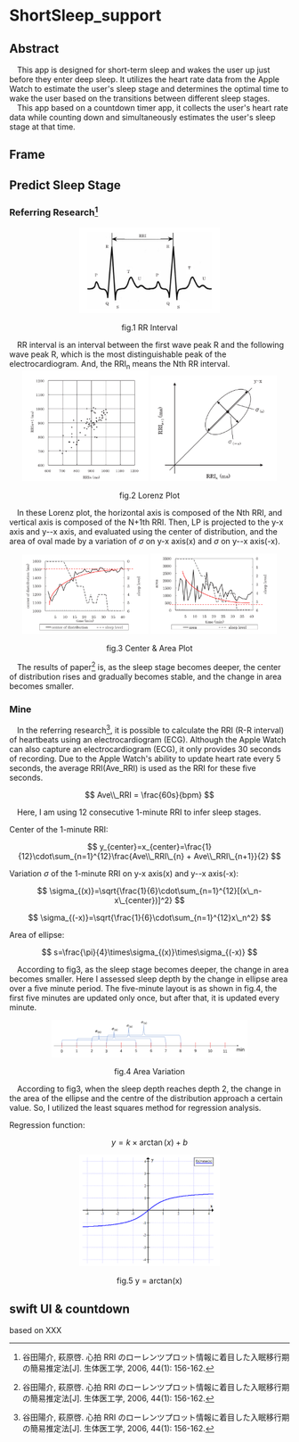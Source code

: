 # ShortSleep_support
## Abstract
&emsp;This app is designed for short-term sleep and wakes the user up just before they enter deep sleep. It utilizes the heart rate data from the Apple Watch to estimate the user's sleep stage and determines the optimal time to wake the user based on the transitions between different sleep stages.    
&emsp;This app based on a countdown timer app, it collects the user's heart rate data while counting down and simultaneously estimates the user's sleep stage at that time.
## Frame

## Predict Sleep Stage
### Referring Research[^1]
<div align=center>
  <img src="https://github.com/znlua/ShortSleep_support/blob/main/CircleTimer-main/images/RRI.png" alt="RR Intervial" style="width:50%; height:auto;">
  <p>fig.1 RR Interval</p>
</div>    
&emsp;RR interval is an interval between the first wave peak R and the following wave peak R, which is the most distinguishable peak of the electrocardiogram. And, the RRI<sub>n</sub> means the Nth RR interval.

<div align=center>
  <img src="https://github.com/znlua/ShortSleep_support/blob/main/CircleTimer-main/images//Lorenz_plot.png"
    alt="RR Intervial" style="width:45%; height:auto;"/>
  <img src="https://github.com/znlua/ShortSleep_support/blob/main/CircleTimer-main/images/LZ.png"
    alt="RR Intervial" style="width:45%; height:auto;"/>
    <p>fig.2 Lorenz Plot</p>
</div>

&emsp;In these Lorenz plot, the horizontal axis is composed of the Nth RRI, and vertical axis is composed of the N+1th RRI. Then, LP is projected to the y-x axis and y--x axis, and evaluated using the center of distribution, and the area of oval made by a variation of $\sigma$ on y-x axis(x) and $\sigma$ on y--x axis(-x).   

<div align=center>
  <img src="https://github.com/znlua/ShortSleep_support/blob/main/CircleTimer-main/images/center.png"
    alt="RR Intervial" style="width:45%; height:auto;"/>
  <img src="https://github.com/znlua/ShortSleep_support/blob/main/CircleTimer-main/images/area.png"
    alt="RR Intervial" style="width:45%; height:auto;"/>
  <p>fig.3 Center & Area Plot</p>
</div>

&emsp;The results of paper[^1] is, as the sleep stage becomes deeper, the center of distribution rises and gradually becomes stable, and the change in area becomes smaller.  

### Mine
&emsp;In the referring research[^1], it is possible to calculate the RRI (R-R interval) of heartbeats using an electrocardiogram (ECG). Although the Apple Watch can also capture an electrocardiogram (ECG), it only provides 30 seconds of recording. Due to the Apple Watch's ability to update heart rate every 5 seconds, the average RRI(Ave\_RRI) is used as the RRI for these five seconds.

$$ Ave\\_RRI = \frac{60s}{bpm} $$

&emsp;Here, I am using 12 consecutive 1-minute RRI to infer sleep stages.  

Center of the 1-minute RRI:

$$ y_{center}=x_{center}=\frac{1}{12}\cdot\sum_{n=1}^{12}\frac{Ave\\_RRI\_{n} + Ave\\_RRI\_{n+1}}{2} $$

Variation $\sigma$ of the 1-minute RRI on y-x axis(x) and y--x axis(-x):

$$ \sigma_{(x)}=\sqrt{\frac{1}{6}\cdot\sum_{n=1}^{12}[(x\_n-x\_{center})]^2} $$

$$ \sigma_{(-x)}=\sqrt{\frac{1}{6}\cdot\sum_{n=1}^{12}x\_n^2} $$

Area of ellipse:

$$ s=\frac{\pi}{4}\times\sigma_{(x)}\times\sigma_{(-x)} $$

&emsp;According to fig3, as the sleep stage becomes deeper, the change in area becomes smaller. Here I assessed sleep depth by the change in ellipse area over a five minute period. The five-minute layout is as shown in fig.4, the first five minutes are updated only once, but after that, it is updated every minute. 

<div align=center>
  <img src="https://github.com/znlua/ShortSleep_support/blob/main/CircleTimer-main/images/variation.png" alt="RR Intervial" style="width:70%; height:auto;">
  <p>fig.4 Area Variation</p>
</div>    

&emsp;According to fig3, when the sleep depth reaches depth 2, the change in the area of the ellipse and the centre of the distribution approach a certain value. So, 
I utilized the least squares method for regression analysis.    

Regression function:

$$y = k\times\arctan(x) + b$$

<div align=center>
  <img src="https://github.com/znlua/ShortSleep_support/blob/main/CircleTimer-main/images/arctan.png" alt="RR Intervial" style="width:50%; height:auto;">
  <p>fig.5   y = arctan(x)</p>
</div>    

## swift UI & countdown
based on XXX

[^1]: 谷田陽介, 萩原啓. 心拍 RRI のローレンツプロット情報に着目した入眠移行期の簡易推定法[J]. 生体医工学, 2006, 44(1): 156-162.
